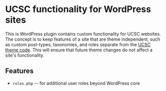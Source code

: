 # UCSC functionality for WordPress sites

This is WordPress plugin contains custom functionality for UCSC websites. The concept is to keep features of a site that are theme independent, such as custom post-types, taxonomies, and roles separate from the [UCSC theme code](https://github.com/ucsc/theme-ucsc). This will ensure that future theme changes do not affect a site's functionality.

## Features

* `roles.php` -- for additional user roles beyond WordPress core
